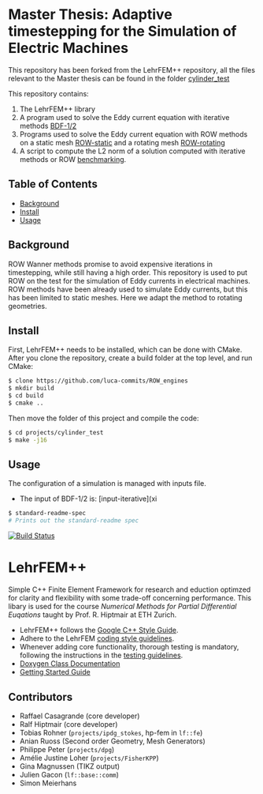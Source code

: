 
# Master Thesis: Adaptive timestepping for the Simulation of Electric Machines

This repository has been forked from the LehrFEM++ repository, all the files relevant to the Master thesis can be found in the folder [cylinder_test](projects/cylinder_test)

This repository contains:

1. The LehrFEM++ library
2. A program used to solve the Eddy current equation with iterative methods [BDF-1/2](projects/cylinder_test/solve_non-linear.cc)
3. Programs used to solve the Eddy current equation with ROW methods on a static mesh [ROW-static](projects/cylinder_test/solve_ROW_no_rotation_main.cc) and a rotating mesh [ROW-rotating](projects/cylinder_test/solve_ROW_complete.cc)
4. A script to compute the L2 norm of a solution computed with iterative methods or ROW [benchmarking](projects/cylinder_test/compute_L2_norm.sh). 

## Table of Contents

- [Background](#background)
- [Install](#install)
- [Usage](#usage)


## Background
ROW Wanner methods promise to avoid expensive iterations in timestepping, while still having a high order. This repository is used to put ROW on the test for the simulation of Eddy currents in electrical machines. ROW methods have been already used to simulate Eddy currents, but this has been limited to static meshes. Here we adapt the method to rotating geometries. 


## Install
First, LehrFEM++ needs to be installed, which can be done with CMake. After you clone the repository, create a build folder at the top level, and run CMake: 

```sh
$ clone https://github.com/luca-commits/ROW_engines
$ mkdir build
$ cd build
$ cmake ..
```
Then move the folder of this project and compile the code: 

```sh
$ cd projects/cylinder_test
$ make -j16
```

## Usage

The configuration of a simulation is managed with inputs file. 
* The input of BDF-1/2 is: [input-iterative](xi

```sh
$ standard-readme-spec
# Prints out the standard-readme spec
```


[![Build Status](https://github.com/craffael/lehrfempp/workflows/Continuous%20Integration/badge.svg?branch=master)](https://github.com/craffael/lehrfempp/actions)

# LehrFEM++
Simple C++ Finite Element Framework for research and eduction optimzed for clarity and
flexibility with some trade-off concerning performance. This libary is used for the course _Numerical Methods for Partial Differential Euqations_ taught by Prof. R. Hiptmair at ETH Zurich.

* LehrFEM++ follows the [Google C++ Style
Guide](https://google.github.io/styleguide/cppguide.html#Naming).
* Adhere to the LehrFEM [coding style
  guidelines](https://github.com/craffael/lehrfempp/wiki/Contribute).
* Whenever adding core functionality, thorough testing is mandatory, following the
  instructions in the [testing
  guidelines](https://github.com/craffael/lehrfempp/wiki/Contribute).
* [Doxygen Class Documentation](https://craffael.github.io/lehrfempp)
* [Getting Started Guide](https://craffael.github.io/lehrfempp/getting_started.html)

## Contributors
- Raffael Casagrande (core developer)
- Ralf Hiptmair (core developer)
- Tobias Rohner (`projects/ipdg_stokes`, hp-fem in `lf::fe`)
- Anian Ruoss (Second order Geometry, Mesh Generators)
- Philippe Peter (`projects/dpg`)
- Amélie Justine Loher (`projects/FisherKPP`)
- Gina Magnussen (TIKZ output)
- Julien Gacon (`lf::base::comm`)
- Simon Meierhans

